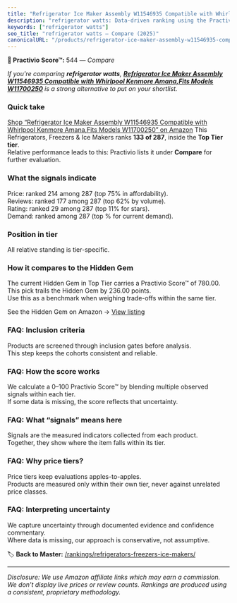 ```yaml
---
title: "Refrigerator Ice Maker Assembly W11546935 Compatible with Whirlpool Kenmore Amana,Fits Models W11700250"
description: "refrigerator watts: Data-driven ranking using the Practivio Score™. Positioned by quality, value, demand, findability, momentum."
keywords: ["refrigerator watts"]
seo_title: "refrigerator watts — Compare (2025)"
canonicalURL: "/products/refrigerator-ice-maker-assembly-w11546935-compatible-with-whirlpool-kenmore-amanafits-models-w11700250-B0FFBCDDM8/"
---
```


**🛒 Practivio Score™:** 544 — _Compare_


*If you're comparing **refrigerator watts**, **[Refrigerator Ice Maker Assembly W11546935 Compatible with Whirlpool Kenmore Amana,Fits Models W11700250](https://www.amazon.com/dp/B0FFBCDDM8?tag=practivio-20)** is a strong alternative to put on your shortlist.*
### Quick take
[Shop “Refrigerator Ice Maker Assembly W11546935 Compatible with Whirlpool Kenmore Amana,Fits Models W11700250” on Amazon](https://www.amazon.com/dp/B0FFBCDDM8?tag=practivio-20)
This Refrigerators, Freezers & Ice Makers ranks **133 of 287**, inside the **Top Tier tier**.  
Relative performance leads to this: Practivio lists it under **Compare** for further evaluation.

### What the signals indicate
Price: ranked 214 among 287 (top 75% in affordability).  
Reviews: ranked 177 among 287 (top 62% by volume).  
Rating: ranked 29 among 287 (top 11% for stars).  
Demand: ranked  among 287 (top % for current demand).

### Position in tier
All relative standing is tier-specific.

### How it compares to the Hidden Gem
The current Hidden Gem in Top Tier carries a Practivio Score™ of 780.00.  
This pick trails the Hidden Gem by 236.00 points.  
Use this as a benchmark when weighing trade-offs within the same tier.  

See the Hidden Gem on Amazon → [View listing](https://www.amazon.com/dp/B07W48P1HK?tag=practivio-20)

### FAQ: Inclusion criteria
Products are screened through inclusion gates before analysis.  
This step keeps the cohorts consistent and reliable.

### FAQ: How the score works
We calculate a 0–100 Practivio Score™ by blending multiple observed signals within each tier.  
If some data is missing, the score reflects that uncertainty.

### FAQ: What “signals” means here
Signals are the measured indicators collected from each product.  
Together, they show where the item falls within its tier.

### FAQ: Why price tiers?
Price tiers keep evaluations apples-to-apples.  
Products are measured only within their own tier, never against unrelated price classes.

### FAQ: Interpreting uncertainty
We capture uncertainty through documented evidence and confidence commentary.  
Where data is missing, our approach is conservative, not assumptive.

<!-- Missing template for Compare/CompareWithinPriceClass -->


🏷️ **Back to Master:** [/rankings/refrigerators-freezers-ice-makers/](/rankings/refrigerators-freezers-ice-makers/)

---
_Disclosure: We use Amazon affiliate links which may earn a commission. We don’t display live prices or review counts. Rankings are produced using a consistent, proprietary methodology._

